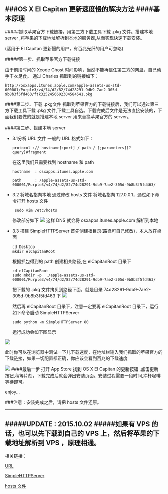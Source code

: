 ###OS X El Capitan 更新速度慢的解决方法
####基本原理
 ---
#####抓取苹果官方下载链接，用第三方下载工具下载 .pkg 文件。搭建本地 server ,将苹果的下载地址解析到本地的服务器,从而实现快速下载安装。



(适用于 El Capitan 更新慢的用户，有百兆光纤的用户可忽略)

#####第一步、抓取苹果官方下载链接

由于前段时间的 Xcode Ghost 时间影响，当然不能再信任第三方的网盘，自己动手丰衣足食。
通过 Charles 抓取到的链接如下：

```
http://osxapps.itunes.apple.com/apple-assets-us-std-000001/Purple3/v4/74/d2/82/74d28291-9db9-7ae2-305d-9b8b3f5fd463/ftk3252456602304584541.pkg

```

####第二步、下载 .pkg文件
抓取到苹果官方的下载链接后，我们可以通过第三方下载工具下载 .pkg 文件,下载工具自选。下载完成后文件是无法直接安装的，下面我们要做的就是搭建本地 server 用来替换苹果官方的 server。

####第三步、搭建本地 server
* 3.1分析 URL 文件
   一般的 URL 格式如下：
   
   ```
   protocol :// hostname[:port] / path / [;parameters][?query]#fragment
   ```
   在这里我们只需要找到 hostname 和  path
         
   ```
   hostname  : osxapps.itunes.apple.com
   ```
   
   ```
   path      : /apple-assets-us-std-000001/Purple3/v4/74/d2/82/74d28291-9db9-7ae2-305d-9b8b3f5fd463/
   
   ```
* 3.2 将域名指向本地
   通过修改 hosts 文件 将域名指向 127.0.0.1，通过如下命令打开 hosts 文件
   
   ```
    sudo vim /etc/hosts  
   ```
   
   修改部分如下
   ![](http://ww1.sinaimg.cn/large/ad695ba9gw1ewlvkyv902j20yc0c8dk2.jpg)
   这样 DNS 就会将 osxapps.itunes.apple.com 解析到本地
  
* 3.3 搭建 SimpleHTTPServer 
   首先创建根目录(路径可自己修改)，本人放在桌面
   
   ```
   cd Desktop  
   mkdir elCapitanRoot 
   ```
   根据抓包得到的 path 创建相关路径,在 elCapitanRoot 目录下
   
   ```
   cd elCapitanRoot
   sudo mkdir -p  ./apple-assets-us-std-000001/Purple3/v4/74/d2/82/74d28291-9db9-7ae2-305d-9b8b3f5fd463/
   ```
   
    把下载的 .pkg 文件拷贝到路径下面，就是目录 74d28291-9db9-7ae2-305d-9b8b3f5fd463 下
![](http://ww4.sinaimg.cn/large/ad695ba9gw1ewlxhs5hwsj20yk02o3zg.jpg)    
    
    然后再 elCapitanRoot 目录下，注意一定要再 elCapitanRoot 目录下，运行如下命令启动 SimpleHTTPServer
    
    ```
    sudo python -m SimpleHTTPServer 80
    ```
    运行成功会如下图显示
    
![](http://ww3.sinaimg.cn/large/ad695ba9gw1ewlw5758ttj20uk04ita2.jpg)   

此时你可以在浏览器中测试一下儿下载速度，在地址栏输入我们抓取的苹果官方的下载链接，如果一切配置都正确，你应该会看到百兆的下载速度

![](http://ww3.sinaimg.cn/large/ad695ba9gw1ewlwa88cvzj20wc046myd.jpg)
####最后一步
打开 App Store 找到 OS X El Capitan 的更新按钮 ,点击更新按钮,稍等片刻，下载完成后就会弹出安装页面。安装过程需要一段时间,冲杯咖啡等待即可。

enjoy...



###注意：安装完成之后，请把 hosts 文件还原。

---
#####UPDATE   : 2015.10.02
#####如果有 VPS 的话，也可以先下载到自己的 VPS 上，然后将苹果的下载地址解析到 VPS ，原理相通。
 ---

相关链接：

[URL](https://zh.wikipedia.org/wiki/%E7%BB%9F%E4%B8%80%E8%B5%84%E6%BA%90%E5%AE%9A%E4%BD%8D%E7%AC%A6)

[SimpleHTTPServer](http://coolshell.cn/articles/1480.html)

[hosts 文件](https://zh.wikipedia.org/wiki/Hosts%E6%96%87%E4%BB%B6)

